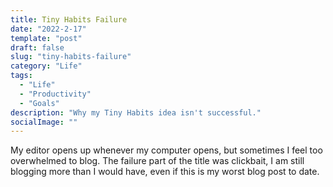 ```yaml
---
title: Tiny Habits Failure
date: "2022-2-17"
template: "post"
draft: false
slug: "tiny-habits-failure"
category: "Life"
tags:
  - "Life"
  - "Productivity"
  - "Goals"
description: "Why my Tiny Habits idea isn't successful."
socialImage: ""
---
```


My editor opens up whenever my computer opens, but sometimes I feel too overwhelmed to blog. The failure part of the title was clickbait, I am still blogging more than I would have, even if this is my worst blog post to date.